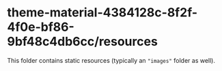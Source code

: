 # theme-material-4384128c-8f2f-4f0e-bf86-9bf48c4db6cc/resources

This folder contains static resources (typically an `"images"` folder as well).
